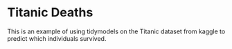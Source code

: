 # Titanic Deaths

This is an example of using tidymodels on the Titanic dataset from kaggle to predict which individuals survived.
